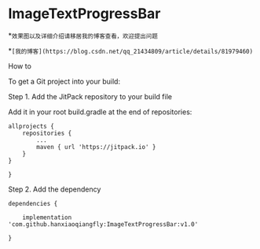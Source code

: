 # ImageTextProgressBar

*`效果图以及详细介绍请移居我的博客查看，欢迎提出问题`

*`[我的博客](https://blog.csdn.net/qq_21434809/article/details/81979460)`

How to

To get a Git project into your build:

Step 1. Add the JitPack repository to your build file

Add it in your root build.gradle at the end of repositories:

	allprojects {
		repositories {
			...
			maven { url 'https://jitpack.io' }
		}
	}
  
  	}
Step 2. Add the dependency

	dependencies {

		implementation 'com.github.hanxiaoqiangfly:ImageTextProgressBar:v1.0'
	
	}
